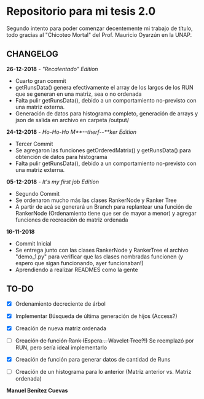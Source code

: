 # Repositorio para mi tesis 2.0
Segundo intento para poder comenzar decentemente mi trabajo de título, todo gracias al "Chicoteo Mortal" del Prof. Mauricio Oyarzún en la UNAP.

## CHANGELOG
**26-12-2018** - _"Recalentado" Edition_
* Cuarto gran commit
* getRunsData() genera efectivamente el array de los largos de los RUN que se generan en una matriz, sea o no ordenada
* Falta pulir getRunsData(), debido a un comportamiento no-previsto con una matriz externa.
* Generación de datos para histograma completo, generación de arrays y json de salida en archivo en carpeta /output/

**24-12-2018** - _Ho-Ho-Ho M**--therf--**ker Edition_
* Tercer Commit
* Se agregaron las funciones getOrderedMatrix() y getRunsData() para obtención de datos para histograma
* Falta pulir getRunsData(), debido a un comportamiento no-previsto con una matriz externa.

**05-12-2018** - _It's my first job Edition_
* Segundo Commit
* Se ordenaron mucho más las clases RankerNode y Ranker Tree
* A partir de acá se generará un Branch para replantear una función de RankerNode (Ordenamiento tiene que ser de mayor a menor) y agregar funciones de recreación de matriz ordenada

**16-11-2018**
* Commit Inicial
* Se entrega junto con las clases RankerNode y RankerTree el archivo "demo_1.py" para verificar que las clases nombradas funcionen (y espero que sigan funcionando, ayer funcionaban!)
* Aprendiendo a realizar READMES como la gente

## TO-DO
- [x] Ordenamiento decreciente de árbol
- [x] Implementar Búsqueda de última generación de hijos (Access?)
- [x] Creación de nueva matriz ordenada
- [ ] ~~Creación de función Rank (Espera... Wavelet Tree?!)~~ Se reemplazó por RUN, pero sería ideal implementarlo
- [x] Creación de función para generar datos de cantidad de Runs
- [ ] Creación de un histograma para lo anterior (Matriz anterior vs. Matriz ordenada) 


**Manuel Benítez Cuevas**
